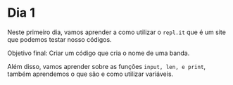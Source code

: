 # Dia 1
Neste primeiro dia, vamos aprender a como utilizar o `repl.it` que é um site que podemos testar nosso códigos.

Objetivo final: Criar um código que cria o nome de uma banda.

Além disso, vamos aprender sobre as funções `input, len, e print`, também aprendemos o que são e como utilizar variáveis.
